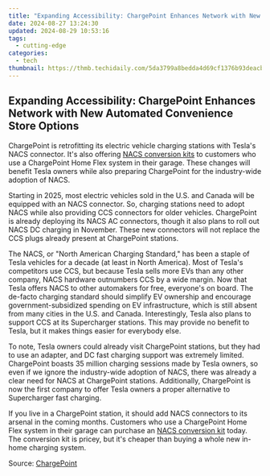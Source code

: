 ```yaml
---
title: "Expanding Accessibility: ChargePoint Enhances Network with New Automated Convenience Store Options"
date: 2024-08-27 13:24:30
updated: 2024-08-29 10:53:16
tags:
  - cutting-edge
categories:
  - tech
thumbnail: https://thmb.techidaily.com/5da3799a8bedda4d69cf1376b93deacb85f38c0ac9294944d02b8e17d908c0f4.png
---
```


## Expanding Accessibility: ChargePoint Enhances Network with New Automated Convenience Store Options

ChargePoint is retrofitting its electric vehicle charging stations with Tesla's NACS connector. It's also offering [NACS conversion kits](https://www.chargepoint.com/drivers/home/chargepoint-home-flex?config=5814262700) to customers who use a ChargePoint Home Flex system in their garage. These changes will benefit Tesla owners while also preparing ChargePoint for the industry-wide adoption of NACS.

 Starting in 2025, most electric vehicles sold in the U.S. and Canada will be equipped with an NACS connector. So, charging stations need to adopt NACS while also providing CCS connectors for older vehicles. ChargePoint is already deploying its NACS AC connectors, though it also plans to roll out NACS DC charging in November. These new connectors will not replace the CCS plugs already present at ChargePoint stations.

 The NACS, or "North American Charging Standard," has been a staple of Tesla vehicles for a decade (at least in North America). Most of Tesla's competitors use CCS, but because Tesla sells more EVs than any other company, NACS hardware outnumbers CCS by a wide margin. Now that Tesla offers NACS to other automakers for free, everyone's on board. The de-facto charging standard should simplify EV ownership and encourage government-subsidized spending on EV infrastructure, which is still absent from many cities in the U.S. and Canada. Interestingly, Tesla also plans to support CCS at its Supercharger stations. This may provide no benefit to Tesla, but it makes things easier for everybody else.

 To note, Tesla owners could already visit ChargePoint stations, but they had to use an adapter, and DC fast charging support was extremely limited. ChargePoint boasts 35 million charging sessions made by Tesla owners, so even if we ignore the industry-wide adoption of NACS, there was already a clear need for NACS at ChargePoint stations. Additionally, ChargePoint is now the first company to offer Tesla owners a proper alternative to Supercharger fast charging.

 If you live in a ChargePoint station, it should add NACS connectors to its arsenal in the coming months. Customers who use a ChargePoint Home Flex system in their garage can purchase an [NACS conversion kit](https://www.chargepoint.com/drivers/home/chargepoint-home-flex?config=5814262700) today. The conversion kit is pricey, but it's cheaper than buying a whole new in-home charging system.

 Source: [ChargePoint](https://www.chargepoint.com/about/news/chargepoint-ramps-production-tesla-compatible-nacs-ev-chargers)

<ins class="adsbygoogle"
     style="display:block"
     data-ad-format="autorelaxed"
     data-ad-client="ca-pub-7571918770474297"
     data-ad-slot="1223367746"></ins>



<ins class="adsbygoogle"
     style="display:block"
     data-ad-client="ca-pub-7571918770474297"
     data-ad-slot="8358498916"
     data-ad-format="auto"
     data-full-width-responsive="true"></ins>
